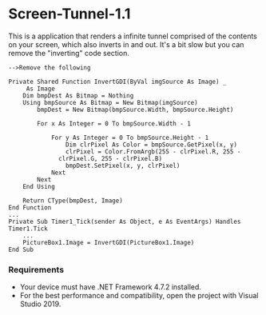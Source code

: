 # Screen-Tunnel-1.1
This is a application that renders a infinite tunnel comprised of the contents on your screen, which also inverts in and out.
It's a bit slow but you can remove the "inverting" code section.

    -->Remove the following

<SNIPPET>

    
    Private Shared Function InvertGDI(ByVal imgSource As Image) _
         As Image
        Dim bmpDest As Bitmap = Nothing
        Using bmpSource As Bitmap = New Bitmap(imgSource)
            bmpDest = New Bitmap(bmpSource.Width, bmpSource.Height)

            For x As Integer = 0 To bmpSource.Width - 1

                For y As Integer = 0 To bmpSource.Height - 1
                    Dim clrPixel As Color = bmpSource.GetPixel(x, y)
                    clrPixel = Color.FromArgb(255 - clrPixel.R, 255 -
                  clrPixel.G, 255 - clrPixel.B)
                    bmpDest.SetPixel(x, y, clrPixel)
                Next
            Next
        End Using

        Return CType(bmpDest, Image)
    End Function
    ...
    Private Sub Timer1_Tick(sender As Object, e As EventArgs) Handles Timer1.Tick
        ...
        PictureBox1.Image = InvertGDI(PictureBox1.Image)
    End Sub
    
### Requirements
- Your device must have .NET Framework 4.7.2 installed.
- For the best performance and compatibility, open the project with Visual Studio 2019.
